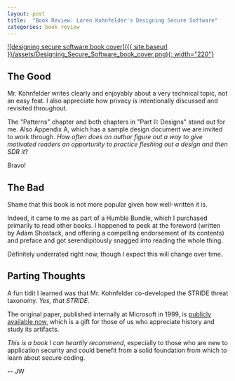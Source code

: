 ```yaml
---
layout: post
title:  "Book Review: Loren Kohnfelder's Designing Secure Software"
categories: book review
---
```

[![designing secure software book cover]({{ site.baseurl }}/assets/Designing_Secure_Software_book_cover.png){: width="220"}][publisher-page]

## The Good
Mr. Kohnfelder writes clearly and enjoyably about a very technical topic, not an easy feat. I also appreciate how privacy is intentionally discussed and revisited throughout.

The "Patterns" chapter and both chapters in "Part II: Designs" stand out for me. Also Appendix A, which has a sample design document we are invited to work through. _How often does an author figure out a way to give motivated readers an opportunity to practice fleshing out a design and then SDR it_? 

Bravo!

## The Bad
Shame that this book is not more popular given how well-written it is.

Indeed, it came to me as part of a Humble Bundle, which I purchased primarily to read other books. I happened to peek at the foreword (written by Adam Shostack, and offering a compelling endorsement of its contents) and preface and got serendipitously snagged into reading the whole thing.

Definitely underrated right now, though I expect this will change over time.

## Parting Thoughts
A fun tidit I learned was that Mr. Kohnfelder co-developed the STRIDE threat taxonomy. _Yes, that STRIDE_.

The original paper, published internally at Microsoft in 1999, is [publicly available now][stride-paper], which is a gift for those of us who appreciate history and study its artifacts.

_This is a book I can heartily recommend_, especially to those who are new to application security and could benefit from a solid foundation from which to learn about secure coding.

-- JW

[publisher-page]: https://nostarch.com/designing-secure-software
[author-page]: https://designingsecuresoftware.com/
[stride-paper]: https://shostack.org/files/microsoft/The-Threats-To-Our-Products.docx
